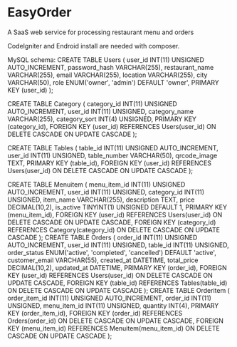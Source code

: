 # EasyOrder
A SaaS web service for processing restaurant menu and orders

CodeIgniter and Endroid install are needed with composer.

MySQL schema:
CREATE TABLE Users (
    user_id INT(11) UNSIGNED AUTO_INCREMENT,
    password_hash VARCHAR(255),
    restaurant_name VARCHAR(255),
    email VARCHAR(255),
    location VARCHAR(255),
    city VARCHAR(50),
    role ENUM('owner', 'admin') DEFAULT 'owner',
    PRIMARY KEY (user_id)
);

CREATE TABLE Category (
    category_id INT(11) UNSIGNED AUTO_INCREMENT,
    user_id INT(11) UNSIGNED,
    category_name VARCHAR(255),
    category_sort INT(4) UNSIGNED,
    PRIMARY KEY (category_id),
    FOREIGN KEY (user_id) REFERENCES Users(user_id)
        ON DELETE CASCADE
        ON UPDATE CASCADE
);

CREATE TABLE Tables (
    table_id INT(11) UNSIGNED AUTO_INCREMENT,
    user_id INT(11) UNSIGNED,
    table_number VARCHAR(50),
    qrcode_image TEXT,
    PRIMARY KEY (table_id),
    FOREIGN KEY (user_id) REFERENCES Users(user_id)
        ON DELETE CASCADE
        ON UPDATE CASCADE
);

CREATE TABLE Menuitem (
    menu_item_id INT(11) UNSIGNED AUTO_INCREMENT,
    user_id INT(11) UNSIGNED,
    category_id INT(11) UNSIGNED,
    item_name VARCHAR(255),
    description TEXT,
    price DECIMAL(10,2),
    is_active TINYINT(1) UNSIGNED DEFAULT 1,
    PRIMARY KEY (menu_item_id),
    FOREIGN KEY (user_id) REFERENCES Users(user_id)
        ON DELETE CASCADE
        ON UPDATE CASCADE,
    FOREIGN KEY (category_id) REFERENCES Category(category_id)
        ON DELETE CASCADE
        ON UPDATE CASCADE
);
CREATE TABLE Orders (
    order_id INT(11) UNSIGNED AUTO_INCREMENT,
    user_id INT(11) UNSIGNED,
    table_id INT(11) UNSIGNED,
    order_status ENUM('active', 'completed', 'cancelled') DEFAULT 'active',
    customer_email VARCHAR(55),
    created_at DATETIME,
    total_price DECIMAL(10,2),
    updated_at DATETIME,
    PRIMARY KEY (order_id),
    FOREIGN KEY (user_id) REFERENCES Users(user_id)
        ON DELETE CASCADE
        ON UPDATE CASCADE,
    FOREIGN KEY (table_id) REFERENCES Tables(table_id)
        ON DELETE CASCADE
        ON UPDATE CASCADE
);
CREATE TABLE Orderitem (
    order_item_id INT(11) UNSIGNED AUTO_INCREMENT,
    order_id INT(11) UNSIGNED,
    menu_item_id INT(11) UNSIGNED,
    quantity INT(4),
    PRIMARY KEY (order_item_id),
    FOREIGN KEY (order_id) REFERENCES Orders(order_id)
        ON DELETE CASCADE
        ON UPDATE CASCADE,
    FOREIGN KEY (menu_item_id) REFERENCES Menuitem(menu_item_id)
        ON DELETE CASCADE
        ON UPDATE CASCADE
);
